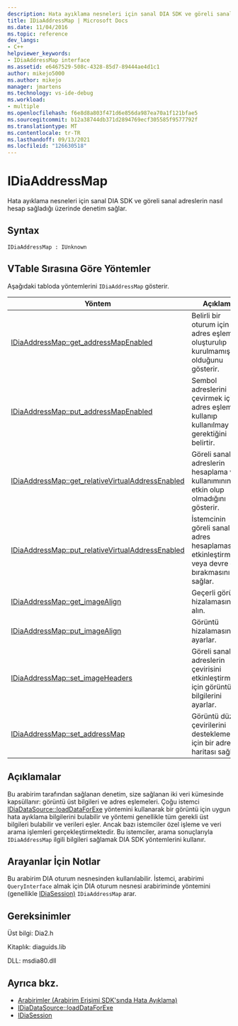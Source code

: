 ```yaml
---
description: Hata ayıklama nesneleri için sanal DIA SDK ve göreli sanal adreslerin nasıl hesap sağladığı üzerinde denetim sağlar.
title: IDiaAddressMap | Microsoft Docs
ms.date: 11/04/2016
ms.topic: reference
dev_langs:
- C++
helpviewer_keywords:
- IDiaAddressMap interface
ms.assetid: e6467529-508c-4328-85d7-89444ae4d1c1
author: mikejo5000
ms.author: mikejo
manager: jmartens
ms.technology: vs-ide-debug
ms.workload:
- multiple
ms.openlocfilehash: f6e8d8a803f471d6e856da987ea70a1f121bfae5
ms.sourcegitcommit: b12a38744db371d2894769ecf305585f9577792f
ms.translationtype: MT
ms.contentlocale: tr-TR
ms.lasthandoff: 09/13/2021
ms.locfileid: "126630518"
---
```

# <a name="idiaaddressmap"></a>IDiaAddressMap
Hata ayıklama nesneleri için sanal DIA SDK ve göreli sanal adreslerin nasıl hesap sağladığı üzerinde denetim sağlar.

## <a name="syntax"></a>Syntax

```
IDiaAddressMap : IUnknown
```

## <a name="methods-in-vtable-order"></a>VTable Sırasına Göre Yöntemler
 Aşağıdaki tabloda yöntemlerini `IDiaAddressMap` gösterir.

|Yöntem|Açıklama|
|------------|-----------------|
|[IDiaAddressMap::get_addressMapEnabled](../../debugger/debug-interface-access/idiaaddressmap-get-addressmapenabled.md)|Belirli bir oturum için adres eşlemesi oluşturulıp kurulmamış olduğunu gösterir.|
|[IDiaAddressMap::put_addressMapEnabled](../../debugger/debug-interface-access/idiaaddressmap-put-addressmapenabled.md)|Sembol adreslerini çevirmek için adres eşlemesi kullanıp kullanılmay gerektiğini belirtir.|
|[IDiaAddressMap::get_relativeVirtualAddressEnabled](../../debugger/debug-interface-access/idiaaddressmap-get-relativevirtualaddressenabled.md)|Göreli sanal adreslerin hesaplama ve kullanımının etkin olup olmadığını gösterir.|
|[IDiaAddressMap::put_relativeVirtualAddressEnabled](../../debugger/debug-interface-access/idiaaddressmap-put-relativevirtualaddressenabled.md)|İstemcinin göreli sanal adres hesaplamasını etkinleştirmesini veya devre dışı bırakmasını sağlar.|
|[IDiaAddressMap::get_imageAlign](../../debugger/debug-interface-access/idiaaddressmap-get-imagealign.md)|Geçerli görüntü hizalamasını alın.|
|[IDiaAddressMap::put_imageAlign](../../debugger/debug-interface-access/idiaaddressmap-put-imagealign.md)|Görüntü hizalamasını ayarlar.|
|[IDiaAddressMap::set_imageHeaders](../../debugger/debug-interface-access/idiaaddressmap-set-imageheaders.md)|Göreli sanal adreslerin çevirisini etkinleştirmek için görüntü üst bilgilerini ayarlar.|
|[IDiaAddressMap::set_addressMap](../../debugger/debug-interface-access/idiaaddressmap-set-addressmap.md)|Görüntü düzeni çevirilerini desteklemek için bir adres haritası sağlar.|

## <a name="remarks"></a>Açıklamalar
 Bu arabirim tarafından sağlanan denetim, size sağlanan iki veri kümesinde kapsüllanır: görüntü üst bilgileri ve adres eşlemeleri. Çoğu istemci [IDiaDataSource::loadDataForExe](../../debugger/debug-interface-access/idiadatasource-loaddataforexe.md) yöntemini kullanarak bir görüntü için uygun hata ayıklama bilgilerini bulabilir ve yöntemi genellikle tüm gerekli üst bilgileri bulabilir ve verileri eşler. Ancak bazı istemciler özel işleme ve veri arama işlemleri gerçekleştirmektedir. Bu istemciler, arama sonuçlarıyla `IDiaAddressMap` ilgili bilgileri sağlamak DIA SDK yöntemlerini kullanır.

## <a name="notes-for-callers"></a>Arayanlar İçin Notlar
 Bu arabirim DIA oturum nesnesinden kullanılabilir. İstemci, arabirimi `QueryInterface` almak için DIA oturum nesnesi arabiriminde yöntemini (genellikle [IDiaSession)](../../debugger/debug-interface-access/idiasession.md) `IDiaAddressMap` arar.

## <a name="requirements"></a>Gereksinimler
 Üst bilgi: Dia2.h

 Kitaplık: diaguids.lib

 DLL: msdia80.dll

## <a name="see-also"></a>Ayrıca bkz.
- [Arabirimler (Arabirim Erişimi SDK'sında Hata Ayıklama)](../../debugger/debug-interface-access/interfaces-debug-interface-access-sdk.md)
- [IDiaDataSource::loadDataForExe](../../debugger/debug-interface-access/idiadatasource-loaddataforexe.md)
- [IDiaSession](../../debugger/debug-interface-access/idiasession.md)
